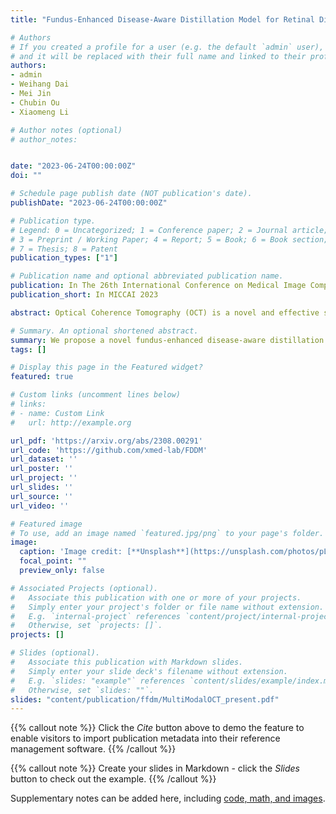 ```yaml
---
title: "Fundus-Enhanced Disease-Aware Distillation Model for Retinal Disease Classification from OCT Images"

# Authors
# If you created a profile for a user (e.g. the default `admin` user), write the username (folder name) here 
# and it will be replaced with their full name and linked to their profile.
authors:
- admin
- Weihang Dai
- Mei Jin
- Chubin Ou
- Xiaomeng Li

# Author notes (optional)
# author_notes:


date: "2023-06-24T00:00:00Z"
doi: ""

# Schedule page publish date (NOT publication's date).
publishDate: "2023-06-24T00:00:00Z"

# Publication type.
# Legend: 0 = Uncategorized; 1 = Conference paper; 2 = Journal article;
# 3 = Preprint / Working Paper; 4 = Report; 5 = Book; 6 = Book section;
# 7 = Thesis; 8 = Patent
publication_types: ["1"]

# Publication name and optional abbreviated publication name.
publication: In The 26th International Conference on Medical Image Computing and Computer Assisted Intervention, MICCAI 2023
publication_short: In MICCAI 2023

abstract: Optical Coherence Tomography (OCT) is a novel and effective screening tool for ophthalmic examination. Since collecting OCT images is relatively more expensive than fundus photographs, existing methods use multi-modal learning to complement limited OCT data with additional context from fundus images. However, the multi-modal framework requires eye-paired datasets of both modalities, which is impractical for clinical use. To address this problem, we propose a novel fundus-enhanced disease-aware distillation model (FDDM), for retinal disease classification from OCT images. Our framework enhances the OCT model during training by utilizing unpaired fundus images and does not require the use of fundus images during testing, which greatly improves the practicality and efficiency of our method for clinical use. Specifically, we propose a novel class prototype matching to distill disease-related information from the fundus model to the OCT model and a novel class similarity alignment to enforce consistency between disease distribution of both modalities. Experimental results show that our proposed approach outperforms single-modal, multi-modal, and state-of-the-art distillation methods for retinal disease classification.

# Summary. An optional shortened abstract.
summary: We propose a novel fundus-enhanced disease-aware distillation model (FDDM), for retinal disease classification from OCT images.
tags: []

# Display this page in the Featured widget?
featured: true

# Custom links (uncomment lines below)
# links:
# - name: Custom Link
#   url: http://example.org

url_pdf: 'https://arxiv.org/abs/2308.00291'
url_code: 'https://github.com/xmed-lab/FDDM'
url_dataset: ''
url_poster: ''
url_project: ''
url_slides: ''
url_source: ''
url_video: ''

# Featured image
# To use, add an image named `featured.jpg/png` to your page's folder. 
image:
  caption: 'Image credit: [**Unsplash**](https://unsplash.com/photos/pLCdAaMFLTE)'
  focal_point: ""
  preview_only: false

# Associated Projects (optional).
#   Associate this publication with one or more of your projects.
#   Simply enter your project's folder or file name without extension.
#   E.g. `internal-project` references `content/project/internal-project/index.md`.
#   Otherwise, set `projects: []`.
projects: []

# Slides (optional).
#   Associate this publication with Markdown slides.
#   Simply enter your slide deck's filename without extension.
#   E.g. `slides: "example"` references `content/slides/example/index.md`.
#   Otherwise, set `slides: ""`.
slides: "content/publication/ffdm/MultiModalOCT_present.pdf"
---
```


{{% callout note %}}
Click the *Cite* button above to demo the feature to enable visitors to import publication metadata into their reference management software.
{{% /callout %}}

{{% callout note %}}
Create your slides in Markdown - click the *Slides* button to check out the example.
{{% /callout %}}

Supplementary notes can be added here, including [code, math, and images](https://wowchemy.com/docs/writing-markdown-latex/).
